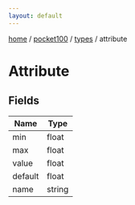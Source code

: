 ```yaml
---
layout: default
---
```


[home](/)  /  [pocket100](/protocol/pocket100)  /  [types](/protocol/pocket100/types)  /  attribute

# Attribute

## Fields

Name | Type
---|---
min | float
max | float
value | float
default | float
name | string
